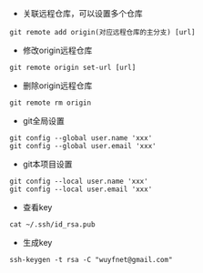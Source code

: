 - 关联远程仓库，可以设置多个仓库
```
git remote add origin(对应远程仓库的主分支) [url]
```

- 修改origin远程仓库
```
git remote origin set-url [url]
```

- 删除origin远程仓库
```
git remote rm origin
```

- git全局设置
```
git config --global user.name 'xxx'
git config --global user.email 'xxx'
```

- git本项目设置
```
git config --local user.name 'xxx'
git config --local user.email 'xxx'
```

- 查看key
```
cat ~/.ssh/id_rsa.pub
```

- 生成key
```
ssh-keygen -t rsa -C "wuyfnet@gmail.com"
```
